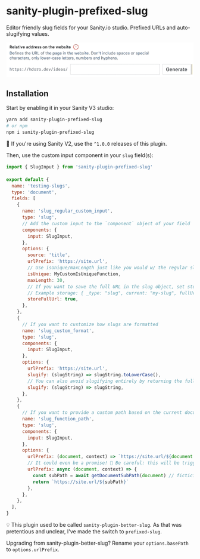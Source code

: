 # sanity-plugin-prefixed-slug

Editor friendly slug fields for your Sanity.io studio. Prefixed URLs and auto-slugifying values.

![Screenshot of the plugin in action](src/demo.gif)

## Installation

Start by enabling it in your Sanity V3 studio:

```bash
yarn add sanity-plugin-prefixed-slug
# or npm
npm i sanity-plugin-prefixed-slug
```

🚨 If you're using Sanity V2, use the `^1.0.0` releases of this plugin.

Then, use the custom input component in your `slug` field(s):

```js
import { SlugInput } from 'sanity-plugin-prefixed-slug'

export default {
  name: 'testing-slugs',
  type: 'document',
  fields: [
    {
      name: 'slug_regular_custom_input',
      type: 'slug',
      // Add the custom input to the `component` object of your field
      components: {
        input: SlugInput,
      },
      options: {
        source: 'title',
        urlPrefix: 'https://site.url',
        // Use isUnique/maxLength just like you would w/ the regular slug field
        isUnique: MyCustomIsUniqueFunction,
        maxLength: 30,
        // If you want to save the full URL in the slug object, set storeFullUrl to `true`
        // Example storage: { _type: "slug", current: "my-slug", fullUrl: "https://site.com/my-slug" }
        storeFullUrl: true,
      },
    },
    {
      // If you want to customize how slugs are formatted
      name: 'slug_custom_format',
      type: 'slug',
      components: {
        input: SlugInput,
      },
      options: {
        urlPrefix: 'https://site.url',
        slugify: (slugString) => slugString.toLowerCase(),
        // You can also avoid slugifying entirely by returning the full value:
        slugify: (slugString) => slugString,
      },
    },
    {
      // If you want to provide a custom path based on the current document:
      name: 'slug_function_path',
      type: 'slug',
      components: {
        input: SlugInput,
      },
      options: {
        urlPrefix: (document, context) => `https://site.url/${document.lang}`,
        // It could even be a promise! 🛑 Be careful: this will be triggered on every document change.
        urlPrefix: async (document, context) => {
          const subPath = await getDocumentSubPath(document) // ficticious asynchronous method
          return `https://site.url/${subPath}`
        },
      },
    },
  ],
}
```

💡 This plugin used to be called `sanity-plugin-better-slug`. As that was pretentious and unclear, I've made the switch to `prefixed-slug`.

Upgrading from sanity-plugin-better-slug? Rename your `options.basePath` to `options.urlPrefix`.
